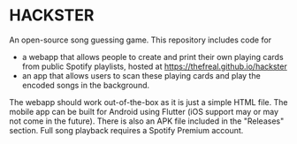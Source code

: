 # HACKSTER
An open-source song guessing game.
This repository includes code for 
* a webapp that allows people to create and print their own playing cards from public Spotify playlists, hosted at https://thefreal.github.io/hackster
* an app that allows users to scan these playing cards and play the encoded songs in the background.

The webapp should work out-of-the-box as it is just a simple HTML file.
The mobile app can be built for Android using Flutter (iOS support may or may not come in the future). There is also an APK file included in the "Releases" section. Full song playback requires a Spotify Premium account.

